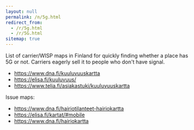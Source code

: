 ```yaml
---
layout: null
permalink: /n/5g.html
redirect_from:
  - /r/5g.html
  - /r/5G.html
sitemap: true
---
```


List of carrier/WISP maps in Finland for quickly finding whether a place
has 5G or not. Carriers eagerly sell it to people who don't have signal.

* https://www.dna.fi/kuuluvuuskartta
* https://elisa.fi/kuuluvuus/
* https://www.telia.fi/asiakastuki/kuuluvuuskartta

Issue maps:

* https://www.dna.fi/hairiotilanteet-hairiokartta
* https://elisa.fi/kartat/#mobile
* https://www.dna.fi/hairiokartta
